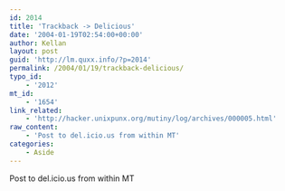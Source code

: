```yaml
---
id: 2014
title: 'Trackback -> Delicious'
date: '2004-01-19T02:54:00+00:00'
author: Kellan
layout: post
guid: 'http://lm.quxx.info/?p=2014'
permalink: /2004/01/19/trackback-delicious/
typo_id:
    - '2012'
mt_id:
    - '1654'
link_related:
    - 'http://hacker.unixpunx.org/mutiny/log/archives/000005.html'
raw_content:
    - 'Post to del.icio.us from within MT'
categories:
    - Aside
---
```


Post to del.icio.us from within MT